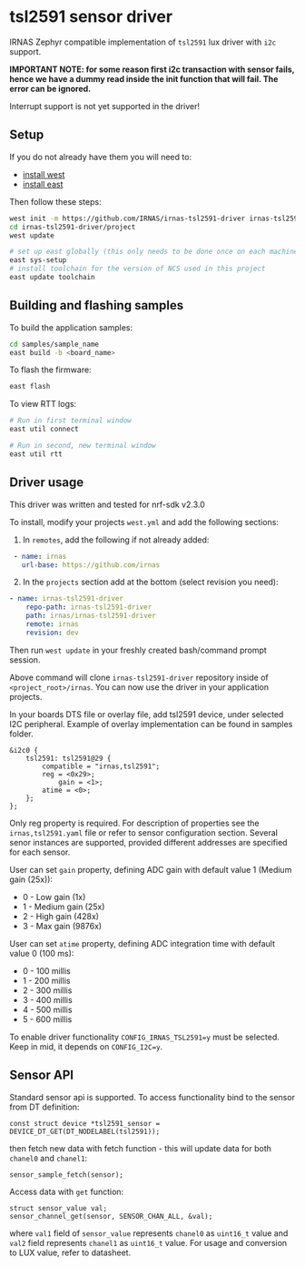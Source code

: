 # tsl2591 sensor driver

IRNAS Zephyr compatible implementation of `tsl2591` lux driver with `i2c` support.

**IMPORTANT NOTE: for some reason first i2c transaction with sensor fails, hence we have a dummy read inside the init function that will fail. The error can be ignored.**

Interrupt support is not yet supported in the driver!
## Setup

If you do not already have them you will need to:

* [install west](https://developer.nordicsemi.com/nRF_Connect_SDK/doc/latest/nrf/gs_installing.html#install-west)
* [install east](https://github.com/IRNAS/irnas-east-software)

Then follow these steps:

```bash
west init -m https://github.com/IRNAS/irnas-tsl2591-driver irnas-tsl2591-driver
cd irnas-tsl2591-driver/project
west update

# set up east globally (this only needs to be done once on each machine)
east sys-setup
# install toolchain for the version of NCS used in this project
east update toolchain
```

## Building and flashing samples

To build the application samples:

```bash
cd samples/sample_name
east build -b <board_name>
```

To flash the firmware:

```bash
east flash
```

To view RTT logs:

```bash
# Run in first terminal window
east util connect

# Run in second, new terminal window
east util rtt
```

## Driver usage

This driver was written and tested for nrf-sdk v2.3.0

To install, modify your projects `west.yml` and add the following sections:

1. In `remotes`, add the following if not already added:

```yaml
 - name: irnas
   url-base: https://github.com/irnas
```

2. In the `projects` section add at the bottom (select revision you need):

```yaml
- name: irnas-tsl2591-driver 
    repo-path: irnas-tsl2591-driver
    path: irnas/irnas-tsl2591-driver
    remote: irnas
    revision: dev
```

Then run `west update` in your freshly created bash/command prompt session.

Above command will clone `irnas-tsl2591-driver` repository inside of `<project_root>/irnas`. You can now use the driver in your application projects.

In your boards DTS file or overlay file, add tsl2591 device, under selected I2C peripheral. Example of overlay implementation can be found in samples folder.

```
&i2c0 { 
	tsl2591: tsl2591@29 {
		compatible = "irnas,tsl2591";
		reg = <0x29>;
            gain = <1>;
		atime = <0>;
	};
};
```

Only reg property is required. For description of properties see the `irnas,tsl2591.yaml` file or refer to sensor configuration section.
Several senor instances are supported, provided different addresses are specified for each sensor.

User can set `gain` property, defining ADC gain with default value 1 (Medium gain (25x)):

* 0  - Low gain (1x)
* 1  - Medium gain (25x)
* 2  - High gain (428x)
* 3  - Max gain (9876x)

User can set `atime` property, defining ADC integration time with default value 0 (100 ms):

* 0  - 100 millis
* 1  - 200 millis
* 2  - 300 millis
* 3  - 400 millis
* 4  - 500 millis
* 5  - 600 millis

To enable driver functionality `CONFIG_IRNAS_TSL2591=y` must be selected. Keep in mid, it depends on `CONFIG_I2C=y`.

## Sensor API

Standard sensor api is supported. To access functionality bind to the sensor from DT definition:

```
const struct device *tsl2591_sensor = DEVICE_DT_GET(DT_NODELABEL(tsl2591));
```

then fetch new data with fetch function - this will update data for both `chanel0` and `chanel1`:

```
sensor_sample_fetch(sensor);
```

Access data with `get` function:

```
struct sensor_value val;
sensor_channel_get(sensor, SENSOR_CHAN_ALL, &val);
```

where `val1` field of `sensor_value` represents `chanel0` as `uint16_t` value and `val2` field represents `chanel1` as `uint16_t` value. For usage and conversion to LUX value, refer to datasheet.